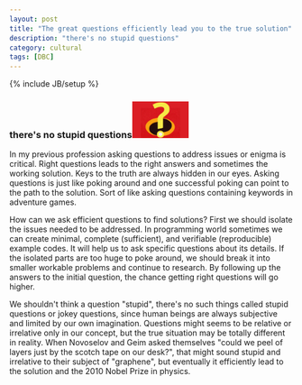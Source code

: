 ```yaml
---
layout: post
title: "The great questions efficiently lead you to the true solution"
description: "there's no stupid questions"
category: cultural
tags: [DBC]
---
```

{% include JB/setup %}
### there's no stupid questions<img src="/assets/imgs/q2.jpg"  alt="QuestionMark" width="20%"/>

In my previous profession asking questions to address issues or enigma is critical. Right questions leads to the right answers and sometimes the working solution. Keys to the truth are always hidden in our eyes. Asking questions is just like poking around and one successful poking can point to the path to the solution. Sort of like asking questions containing keywords in adventure games.

How can we ask efficient questions to find solutions?  First we should isolate the issues needed to be addressed. In programming world sometimes we can create minimal, complete (sufficient), and verifiable (reproducible) example codes. It will help us to ask specific questions about its details. If the isolated parts are too huge to poke around, we should break it into smaller workable problems and continue to research. By following up the answers to the initial question, the chance getting right questions will go higher.

We shouldn't think a question "stupid", there's no such things called stupid questions or jokey questions, since human beings are always subjective and limited by our own imagination. Questions might seems to be relative or irrelative only in our concept, but the true situation may be totally different in reality. When Novoselov and Geim asked themselves "could we peel of layers just by the scotch tape on our desk?", that might sound stupid and irrelative to their subject of "graphene", but eventually it efficiently lead to the solution and the 2010 Nobel Prize in physics.